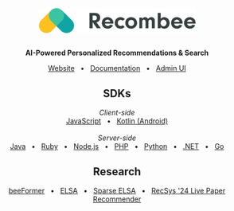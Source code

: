 <div align="center">
  <img src="../assets/logo.svg" width="315px" align="center" alt="Recombee" />
  <br/><br/>
  <p align="center">
    <strong>AI-Powered Personalized Recommendations & Search</strong>
  </p>
</div>

<div align="center">
  <a href="https://www.recombee.com">Website</a>
  <span>&nbsp;&nbsp;•&nbsp;&nbsp;</span>
  <a href="https://docs.recombee.com">Documentation</a>
  <span>&nbsp;&nbsp;•&nbsp;&nbsp;</span>
  <a href="https://admin.recombee.com">Admin UI</a>
  <br />
</div>

<div align="center">
    <h2>SDKs</h2>
    <em>Client-side</em>
    <br />
    <a href="https://github.com/recombee/js-api-client">JavaScript</a>
    <span>&nbsp;&nbsp;•&nbsp;&nbsp;</span>
    <a href="https://github.com/recombee/kotlin-api-client">Kotlin (Android)</a>
    <br /><br />
    <em>Server-side</em>
    <br />
    <a href="https://github.com/recombee/java-api-client">Java</a>
    <span>&nbsp;&nbsp;•&nbsp;&nbsp;</span>
    <a href="https://github.com/recombee/ruby-api-client">Ruby</a>
    <span>&nbsp;&nbsp;•&nbsp;&nbsp;</span>
    <a href="https://github.com/recombee/node-api-client">Node.js</a>
    <span>&nbsp;&nbsp;•&nbsp;&nbsp;</span>
    <a href="https://github.com/recombee/php-api-client">PHP</a>
    <span>&nbsp;&nbsp;•&nbsp;&nbsp;</span>
    <a href="https://github.com/recombee/python-api-client">Python</a>
    <span>&nbsp;&nbsp;•&nbsp;&nbsp;</span>
    <a href="https://github.com/recombee/net-api-client">.NET</a>
    <span>&nbsp;&nbsp;•&nbsp;&nbsp;</span>
    <a href="https://github.com/recombee/go-api-client">Go</a>
    <br />
</div>

<div align="center">
    <h2>Research</h2>
    <a href="https://github.com/recombee/beeformer">beeFormer</a>
    <span>&nbsp;&nbsp;•&nbsp;&nbsp;</span>
    <a href="https://github.com/recombee/ELSA">ELSA</a>
    <span>&nbsp;&nbsp;•&nbsp;&nbsp;</span>
    <a href="https://github.com/recombee/SparseELSA">Sparse ELSA</a>
    <span>&nbsp;&nbsp;•&nbsp;&nbsp;</span>
    <a href="https://github.com/recombee/recsys24-live-paper-recommender">RecSys '24 Live Paper Recommender</a>
    <br />
</div>
